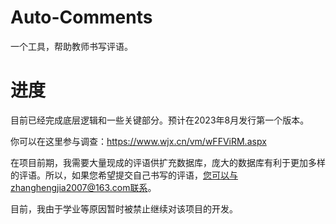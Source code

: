 # Auto-Comments
一个工具，帮助教师书写评语。


# 进度
目前已经完成底层逻辑和一些关键部分。预计在2023年8月发行第一个版本。

你可以在这里参与调查：https://www.wjx.cn/vm/wFFViRM.aspx

在项目前期，我需要大量现成的评语供扩充数据库，庞大的数据库有利于更加多样的评语。所以，如果您希望提交自己书写的评语，您可以与zhanghengjia2007@163.com联系。

目前，我由于学业等原因暂时被禁止继续对该项目的开发。
